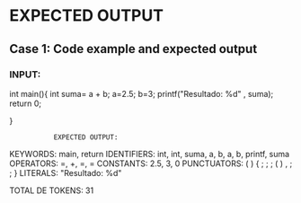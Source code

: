 # EXPECTED OUTPUT
## Case 1: Code example and expected output
### INPUT:
int main(){
    int suma= a + b;
    a=2.5;
    b=3;
    printf("Resultado: %d" , suma);
    return 0;

}

               EXPECTED OUTPUT:

KEYWORDS: main, return
IDENTIFIERS: int, int, suma, a, b, a, b, printf, suma
OPERATORS: =, +, =, =
CONSTANTS: 2.5, 3, 0
PUNCTUATORS: ( )  { ; ; ; ( ) , ; ; }
LITERALS: "Resultado: %d"

TOTAL DE TOKENS: 31